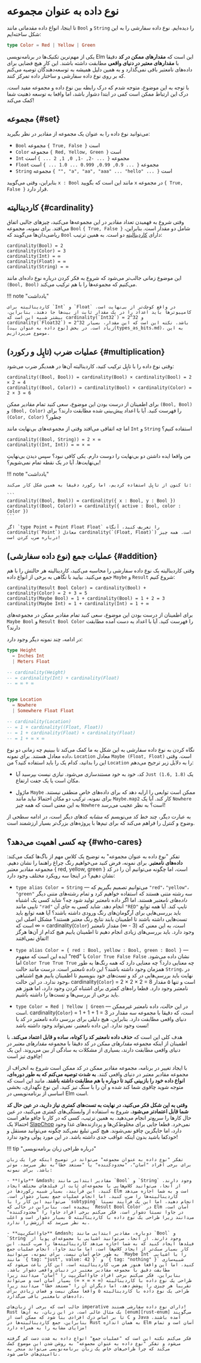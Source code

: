 # نوع داده به عنوان مجموعه

تا اینجا، انواع داده مقدماتی مانند `Bool` و `String` را دیده‌ایم. نوع داده سفارشی را به این شکل ساخته‌ایم:

```elm
type Color = Red | Yellow | Green
```

یکی از مهم‌ترین تکنیک‌ها در برنامه‌نویسی Elm این است که **مقدارهای ممکن در کد** دقیقا با **مقدارهای معتبر در دنیای واقعی** مطابقت داشته باشند. این کار هیچ فضایی برای داده‌های نامعتبر باقی نمی‌گذارد و به همین دلیل همیشه به توسعه‌دهندگان توصیه می‌کنم که بر روی نوع داده سفارشی و ساختار داده تمرکز کنند.

با توجه به این موضوع، متوجه شدم که درک رابطه بین نوع داده و مجموعه مفید است. درک این ارتباط ممکن است کمی در ابتدا دشوار باشد، اما واقعا به توسعه ذهنیت شما کمک می‌کند!

## مجموعه {#set}

می‌توانید نوع داده را به عنوان یک مجموعه از مقادیر در نظر بگیرید:

- `Bool` مجموعه `{ True, False }` است
- `Color` مجموعه `{ Red, Yellow, Green }` است
- `Int` مجموعه `{ ... -2, -1, 0, 1, 2 ... }` است
- `Float` مجموعه `{ ... 0.9, 0.99, 0.999 ... 1.0 ... }` است
- `String` مجموعه `{ "", "a", "aa", "aaa" ... "hello" ... }` است

بنابراین، وقتی می‌گویید `x : Bool` مانند این است که بگویید `x` در مجموعه `{ True, False }` قرار دارد.

## کاردینالیته {#cardinality}

وقتی شروع به فهمیدن تعداد مقادیر در این مجموعه‌ها می‌کنید، چیزهای جالبی اتفاق می‌افتد. برای نمونه، مجموعه `Bool` `{ True, False }` شامل دو مقدار است. بنابراین، ریاضی‌دان‌ها می‌گویند که `Bool` دارای [کاردینالیته][cardinality] دو است. به همین ترتیب:

```
cardinality(Bool) = 2
cardinality(Color) = 3
cardinality(Int) = ∞
cardinality(Float) = ∞
cardinality(String) = ∞
```

این موضوع زمانی جالب‌تر می‌شود که شروع به فکر کردن درباره نوع داده‌ای مانند `(Bool, Bool)` می‌کنیم که مجموعه‌ها را با هم ترکیب می‌کند.

!!! note "یادداشت"

	کاردینالیته برای `Int` و `Float` در واقع کوچک‌تر از بی‌نهایت است. کامپیوترها باید اعداد را در یک مقدار ثابت از بیت‌ها جا دهند. بنابراین، بیشتر شبیه این است که cardinality(`Int32`) = 2^32 و cardinality(`Float32`) = 2^32 باشد. نکته این است که این مقدار، بسیار زیاد است. در بخش [نوع داده به عنوان بیت](types_as_bits.md)، به این موضوع می‌پردازیم.

## عملیات ضرب (تاپِل و رکورد) {#multiplication}

وقتی نوع داده را با تاپِل ترکیب کنید، کاردینالیته آن‌ها در همدیگر ضرب می‌شود:

```
cardinality((Bool, Bool)) = cardinality(Bool) × cardinality(Bool) = 2 × 2 = 4
cardinality((Bool, Color)) = cardinality(Bool) × cardinality(Color) = 2 × 3 = 6
```

برای اطمینان از درست بودن این موضوع، سعی کنید تمام مقادیر ممکن `(Bool, Bool)` و `(Bool, Color)` را فهرست کنید. آیا با اعداد پیش‌بینی شده مطابقت دارند؟ برای `(Color, Color)` چطور؟

اما چه اتفاقی می‌افتد وقتی از مجموعه‌های بی‌نهایت مانند `Int` و `String` استفاده کنیم؟

```
cardinality((Bool, String)) = 2 × ∞
cardinality((Int, Int)) = ∞ × ∞
```

من واقعا ایده داشتن دو بی‌نهایت را دوست دارم. یکی کافی نبود؟ سپس دیدن بی‌نهایتِ بی‌نهایت‌ها. آیا در یک نقطه تمام نمی‌شویم؟!

!!! note "یادداشت"

	تا کنون از تاپِل استفاده کردیم، اما رکورد دقیقا به همین شکل کار می‌کند:

	```
	cardinality((Bool, Bool)) = cardinality({ x : Bool, y : Bool })
	cardinality((Bool, Color)) = cardinality({ active : Bool, color : Color })
	```

	اگر `type Point = Point Float Float` را تعریف کنید، آنگاه cardinality(`Point`) معادل cardinality(`(Float, Float)`) است. همه چیز درباره ضرب کردن است!

## عملیات جمع (نوع داده سفارشی) {#addition}

وقتی کاردینالیته یک نوع داده سفارشی را محاسبه می‌کنید، کاردینالیته هر حالتش را با هم جمع می‌کنید. بیایید با نگاهی به برخی از انواع داده `Maybe` و `Result` شروع کنیم:

```
cardinality(Result Bool Color) = cardinality(Bool) + cardinality(Color) = 2 + 3 = 5
cardinality(Maybe Bool) = 1 + cardinality(Bool) = 1 + 2 = 3
cardinality(Maybe Int) = 1 + cardinality(Int) = 1 + ∞
```

برای اطمینان از درست بودن این موضوع، سعی کنید تمام مقادیر ممکن در مجموعه‌های `Maybe Bool` و `Result Bool Color` را فهرست کنید. آیا با اعداد به دست آمده مطابقت دارند؟

در ادامه، چند نمونه دیگر وجود دارد:

```elm
type Height
  = Inches Int
  | Meters Float

-- cardinality(Height)
-- = cardinality(Int) + cardinality(Float)
-- = ∞ + ∞


type Location
  = Nowhere
  | Somewhere Float Float

-- cardinality(Location)
-- = 1 + cardinality((Float, Float))
-- = 1 + cardinality(Float) × cardinality(Float)
-- = 1 + ∞ × ∞
```

نگاه کردن به نوع داده سفارشی به این شکل به ما کمک می‌کند تا ببینیم چه زمانی دو نوع داده معادل هستند. برای نمونه، `Location` معادل `Maybe (Float, Float)` است. وقتی این را بدانید، کدام یک را باید استفاده کنید؟ من `Location` را به دلایل زیر ترجیح می‌دهم:

- کد، خود به خود مستندسازی می‌شود. نیازی نیست بپرسید آیا `Just (1.6, 1.8)` یک مکان است یا یک جفت ارتفاع.

- ماژول `Maybe` ممکن است توابعی را ارایه دهد که برای داده‌های خاص منطقی نیستند. برای نمونه، ترکیب دو مکان احتمالا نباید مانند `Maybe.map2` کار کند. آیا یک `Nowhere` به این معنی است که همه چیز `Nowhere` است؟ به نظر عجیب می‌رسد!

به عبارت دیگر، چند خط کد می‌نویسم که _مشابه_ کدهای دیگر است، در ادامه سطحی از وضوح و کنترل را فراهم می‌کند که برای تیم‌ها با پروژه‌های بزرگ‌تر بسیار ارزشمند است.

## چه کسی اهمیت می‌دهد؟ {#who-cares}

تفکر "نوع داده به عنوان مجموعه" به توضیح یک کلاس مهم از باگ‌ها کمک می‌کند: **داده‌های نامعتبر**. برای نمونه، فرض کنید می‌خواهیم رنگ چراغ راهنما را نشان دهیم. مجموعه مقادیر معتبر { red, yellow, green } است، اما چگونه می‌توانیم آن را در کد نشان دهیم؟ در اینجا سه رویکرد مختلف وجود دارد:

- `type alias Color = String` &mdash; می‌توانیم تصمیم بگیریم که `"red"`، `"yellow"`، `"green"` سه رشته متنی هستند که استفاده خواهیم کرد و تمام رشته‌های متنی دیگر _داده‌های نامعتبر_ هستند. اما اگر داده نامعتبر تولید شود چه؟ شاید کسی یک اشتباه تایپی مانند `"rad"` انجام دهد. شاید کسی به جای آن `"RED"` تایپ کند. آیا همه توابع باید بررسی‌هایی برای آرگومان‌های رنگ ورودی داشته باشند؟ آیا همه توابع باید تست‌هایی داشته باشند تا اطمینان یابند نتایج رنگ معتبر هستند؟ مشکل اصلی این است که ∞ = cardinality(`Color`) است، به این معنی که (3 - ∞) مقدار نامعتبر وجود دارد. باید بررسی‌های زیادی انجام دهیم تا اطمینان یابیم هیچ کدام از آن‌ها هرگز اتفاق نمی‌افتند!

- `type alias Color = { red : Bool, yellow : Bool, green : Bool }` &mdash; ایده این است که مفهوم "red" با `Color True False False` نشان داده می‌شود. اما `Color True True True` چه معنایی دارد؟ چه معنایی دارد که همه رنگ‌ها به طور همزمان وجود داشته باشند؟ این _داده نامعتبر_ است. درست مانند حالت `String`، در نهایت باید بررسی‌هایی در کد و تست‌های خود بنویسیم تا اطمینان یابیم هیچ اشتباهی وجود ندارد. در این حالت، cardinality(`Color`) = 2 × 2 × 2 = 8 است و تنها ۵ مقدار نامعتبر وجود دارد. قطعا راه‌های کمتری برای اشتباه کردن وجود دارد، اما هنوز هم باید برخی از بررسی‌ها و تست‌ها را داشته باشیم.

- `type Color = Red | Yellow | Green` &mdash; در این حالت، داده نامعتبر غیرممکن است. cardinality(`Color`) = 1 + 1 + 1 = 3 است، که دقیقا با مجموعه سه مقدار در دنیای واقعی مطابقت دارد. بنابراین، هیچ دلیلی برای بررسی داده نامعتبر در کد یا تست وجود ندارد. این داده نامعتبر، نمی‌تواند وجود داشته باشد!

هدف کلی این است که **حذف داده نامعتبر کد را کوتاه، ساده و قابل اعتماد می‌کند.** با اطمینان از اینکه مجموعه _مقدارهای ممکن_ در کد دقیقا با مجموعه _مقدارهای معتبر_ در دنیای واقعی مطابقت دارند، بسیاری از مشکلات به سادگی از بین می‌روند. این یک چاقوی تیز است!

با ایجاد تغییر در برنامه، مجموعه مقادیر ممکن در کد ممکن است شروع به انحراف از مجموعه مقادیر معتبر در دنیای واقعی کنند. **به شدت توصیه می‌کنم که به طور دوره‌ای، انواع داده خود را بازبینی کنید تا دوباره با هم مطابقت داشته باشند.** مانند این است که متوجه شوید چاقوی شما کند شده و آن را با سنگ تیز کنید. این نوع نگهداری، بخشی اساسی از برنامه‌نویسی در Elm است.

**وقتی به این شکل فکر می‌کنید، در نهایت به تست‌های کمتری نیاز دارید، در عین حال کد شما قابل اعتمادتر می‌شود.** شروع به استفاده از وابستگی‌های کمتری می‌کنید، در عین حال کارها را سریع‌تر انجام می‌دهید. به همین ترتیب، کسی که در کار با چاقو ماهر است احتمالا یک [SlapChop][slapchop] نمی‌خرد. قطعا جایی برای مخلوط‌کن‌ها و پردازنده‌های غذا وجود دارد، اما جایگزین چاقو نمی‌شوند. هیچ کس تبلیغ نمی‌کند چگونه می‌توانید مستقل و خودکفا باشید بدون اینکه عواقب جدی داشته باشد. در این مورد پولی وجود ندارد!

!!! tip "درباره طراحی زبان برنامه‌نویسی"

	تفکر "نوع داده به عنوان مجموعه" می‌تواند در توضیح اینکه چرا یک زبان برای برخی افراد "آسان"، "محدودکننده" یا "مستعد خطا"به نظر می‌رسد، موثر باشد. برای نمونه:

	- **جاوا** &mdash; مقادیر ابتدایی مانند `Bool` و `String` وجود دارند. از آنجا، می‌توانید کلاس‌هایی با مجموعه‌ای ثابت از فیلدهای مختلف ایجاد کنید. این فرآیند، بسیار شبیه رکوردها در Elm است و به شما اجازه می‌دهد کاردینالیته‌ها را ضرب کنید. اما انجام عملیات جمع بسیار دشوار است. می‌توانید این کار را با `subtyping` انجام دهید، اما این یک فرآیند نسبتا پیچیده است. بنابراین در حالی که `Result Bool Color` در Elm آسان است، در جاوا نسبتا دشوار است. فکر می‌کنم برخی افراد جاوا را "محدودکننده" می‌دانند زیرا طراحی یک نوع داده با کاردینالیته ۵ بسیار دشوار است و اغلب به نظر می‌رسد که ارزشش را ندارد.

	- **جاوااسکریپت** &mdash; دوباره، مقادیر ابتدایی مانند `Bool` و `String` وجود دارند. از آنجا، می‌توانید اشیایی با مجموعه‌ای پویا از فیلدها ایجاد کنید که به شما اجازه می‌دهد کاردینالیته‌ها را ضرب کنید. این کار بسیار سبک‌تر از ایجاد کلاس‌ها است. اما مانند جاوا، انجام عملیات جمع به طور خاص آسان نیست. برای نمونه، می‌توانید `Maybe Int` را با اشیایی مانند `{ tag: "just", value: 42 }` و `{ tag: "nothing" }` شبیه‌سازی کنید، اما این واقعا هنوز هم ضرب کاردینالیته است. این کار باعث می‌شود که مطابقت دقیق با مجموعه مقادیر معتبر در دنیای واقعی دشوار باشد. بنابراین، فکر می‌کنم برخی افراد جاوااسکریپت را "آسان" می‌دانند زیرا طراحی یک نوع داده با کاردینالیته (∞ × ∞ × ∞) بسیار آسان است و می‌تواند تقریبا هر چیزی را پوشش دهد، اما دیگران آن را "مستعد خطا" می‌دانند زیرا طراحی یک نوع داده با کاردینالیته ۵ واقعا ممکن نیست و فضای زیادی برای داده‌های نامعتبر باقی می‌گذارد.

	جالب است که برخی از زبان‌های imperative دارای نوع داده سفارشی هستند! Rust یک مثال عالی است. در این زبان، به آن‌ها [enum][rust-enum] می‌گویند تا بر اساس درک افرادی بنا شود که ممکن است از C و Java آمده باشند. بنابراین، جمع کاردینالیته‌ها در Rust به همان اندازه Elm آسان است و تمام مزایای مشابه را به همراه دارد!

	فکر می‌کنم نکته این است که "عملیات جمع" انواع داده به شدت دست کم گرفته می‌شود و تفکر "نوع داده به عنوان مجموعه" به روشن شدن این موضوع کمک می‌کند که چرا طراحی‌های خاص یک زبان برنامه‌نویسی می‌تواند منجر به ناامیدی‌های خاصی شود.

[cardinality]: https://en.wikipedia.org/wiki/Cardinality
[slapchop]: https://www.slapchop.com
[rust-enum]: https://doc.rust-lang.org/book/second-edition/ch06-01-defining-an-enum.html